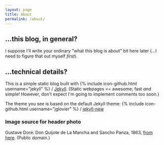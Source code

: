 ```yaml
---
layout: page
title: About
permalink: /about/
---
```


## ...this blog, in general?

I suppose I'll write your ordinary "what this blog is about" bit here later
(...I need to figure that out myself *first*).

## ...technical details?

This is a simple static blog built with
{% include icon-github.html username="jekyll" %} /
[Jekyll](https://github.com/jekyll/jekyll).
(Static webpages == awesome; fast *and* simple!
However, don't expect I'm going to implement comments too soon.)

The theme you see is based on the default Jekyll theme:
{% include icon-github.html username="jglovier" %} /
[jekyll-new](https://github.com/jglovier/jekyll-new)

### Image source for header photo

Gustave Doré: Don Quijote de La Mancha and Sancho Panza, 1863, [from here](https://commons.wikimedia.org/wiki/File:Don_Quijote_and_Sancho_Panza.jpg).
(Public domain.)




